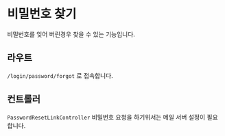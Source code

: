 # 비밀번호 찾기
비밀번호를 잊어 버린경우 찾을 수 있는 기능입니다.

## 라우트
`/login/password/forgot` 로 접속합니다.

## 컨트롤러
`PasswordResetLinkController`
비밀번호 요청을 하기위서는 메일 서버 설정이 필요합니다.


